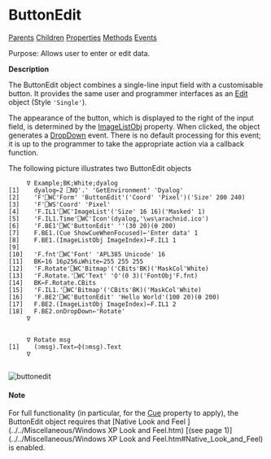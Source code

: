 




<h1 class="heading"><span class="name">ButtonEdit</span></h1>

[Parents](../ParentLists/ButtonEdit.htm) [Children](../ChildLists/ButtonEdit.htm) [Properties](../PropLists/ButtonEdit.htm) [Methods](../MethodLists/ButtonEdit.htm) [Events](../EventLists/ButtonEdit.htm)


Purpose: Allows user to enter or edit data.


**Description**


The ButtonEdit object combines a single-line input field with a customisable button. It provides the same user and programmer interfaces as an [Edit](../a-z/edit.md) object (Style `'Single'`).



The appearance of the button, which is displayed to the right of the input field, is determined by the [ImageListObj](../a-z/imagelistobj.md) property. When clicked, the object generates a [DropDown](../a-z/dropdown.md) event. There is no default processing for this event; it is up to the programmer to take the appropriate action via a callback function.


The following picture illustrates two ButtonEdit objects
```apl
     ∇ Example;BK;White;dyalog
[1]    dyalog←2 ⎕NQ'.' 'GetEnvironment' 'Dyalog'
[2]    'F'⎕WC'Form' 'ButtonEdit'('Coord' 'Pixel')('Size' 200 240)
[3]    'F'⎕WS'Coord' 'Pixel'
[4]    'F.IL1'⎕WC'ImageList'('Size' 16 16)('Masked' 1)
[5]    'F.IL1.Time'⎕WC'Icon'(dyalog,'\ws\arachnid.ico')
[6]    'F.BE1'⎕WC'ButtonEdit' ''(30 20)(⍬ 200)
[7]    F.BE1.(Cue ShowCueWhenFocused)←'Enter data' 1
[8]    F.BE1.(ImageListObj ImageIndex)←F.IL1 1
[9]
[10]   'F.fnt'⎕WC'Font' 'APL385 Unicode' 16
[11]   BK←16 16⍴256⊥White←255 255 255
[12]   'F.Rotate'⎕WC'Bitmap'('CBits'BK)('MaskCol'White)
[13]   'F.Rotate.'⎕WC'Text' '⌽'(0 3)('FontObj'F.fnt)
[14]   BK←F.Rotate.CBits
[15]   'F.IL1.'⎕WC'Bitmap'('CBits'BK)('MaskCol'White)
[16]   'F.BE2'⎕WC'ButtonEdit' 'Hello World'(100 20)(⍬ 200)
[17]   F.BE2.(ImageListObj ImageIndex)←F.IL1 2
[18]   F.BE2.onDropDown←'Rotate'
     ∇


     ∇ Rotate msg
[1]    (⊃msg).Text←⌽(⊃msg).Text
     ∇


```


![buttonedit](../img/buttonedit.png)

#### Note


For full functionality (in particular, for the [Cue](../a-z/cue.md) property to apply), the ButtonEdit object requires that  [Native Look and Feel ](../../Miscellaneous/Windows XP Look and Feel.htm)
[(see page 1)](../../Miscellaneous/Windows XP Look and Feel.htm#Native_Look_and_Feel)
 is enabled.



